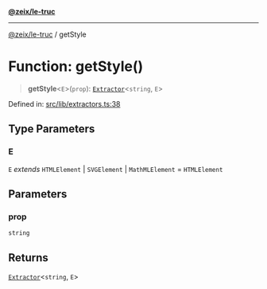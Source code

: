 [**@zeix/le-truc**](../README.md)

---

[@zeix/le-truc](../globals.md) / getStyle

# Function: getStyle()

> **getStyle**\<`E`\>(`prop`): [`Extractor`](../type-aliases/Extractor.md)\<`string`, `E`\>

Defined in: [src/lib/extractors.ts:38](https://github.com/zeixcom/le-truc/blob/a2e3a5bb1b7ab9e964c80c41c9edbb895cf2ce79/src/lib/extractors.ts#L38)

## Type Parameters

### E

`E` _extends_ `HTMLElement` \| `SVGElement` \| `MathMLElement` = `HTMLElement`

## Parameters

### prop

`string`

## Returns

[`Extractor`](../type-aliases/Extractor.md)\<`string`, `E`\>
